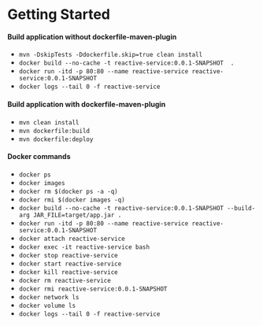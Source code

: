 # Getting Started

#### Build application without dockerfile-maven-plugin

- `mvn -DskipTests -Ddockerfile.skip=true clean install` 
- `docker build --no-cache -t reactive-service:0.0.1-SNAPSHOT  .`
- `docker run -itd -p 80:80 --name reactive-service reactive-service:0.0.1-SNAPSHOT`
- `docker logs --tail 0 -f reactive-service`

#### Build application with dockerfile-maven-plugin

- `mvn clean install`
- `mvn dockerfile:build`
- `mvn dockerfile:deploy`

#### Docker commands

- `docker ps`
- `docker images`
- `docker rm $(docker ps -a -q)`
- `docker rmi $(docker images -q)`
- `docker build --no-cache -t reactive-service:0.0.1-SNAPSHOT --build-arg JAR_FILE=target/app.jar .`
- `docker run -itd -p 80:80 --name reactive-service reactive-service:0.0.1-SNAPSHOT`
- `docker attach reactive-service`
- `docker exec -it reactive-service bash`
- `docker stop reactive-service`
- `docker start reactive-service`
- `docker kill reactive-service`
- `docker rm reactive-service`
- `docker rmi reactive-service:0.0.1-SNAPSHOT`
- `docker network ls`
- `docker volume ls`
- `docker logs --tail 0 -f reactive-service`



